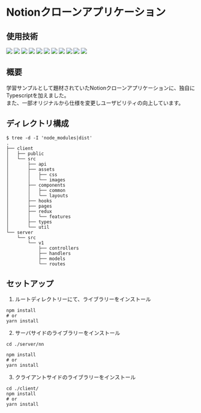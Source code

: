 # Notionクローンアプリケーション

## 使用技術

<img src="https://img.shields.io/badge/-React-61DAFB.svg?logo=react&style=plastic">
<img src="https://img.shields.io/badge/-Redux-764ABC.svg?logo=redux&style=plastic">
<img src="https://img.shields.io/badge/-Typescript-007ACC.svg?logo=typescript&style=plastic">
<img src="https://img.shields.io/badge/-Node.js-339933.svg?logo=node.js&style=plastic">
<img src="https://img.shields.io/badge/-Nodemon-76D04B.svg?logo=nodemon&style=plastic">
<img src="https://img.shields.io/badge/-Prettier-F7B93E.svg?logo=prettier&style=plastic">
<img src="https://img.shields.io/badge/-Axios-5a2ae4.svg?logo=Axios&style=plastic">
<img src="https://img.shields.io/badge/-Express-010409.svg?logo=Express&style=plastic">
<img src="https://img.shields.io/badge/-Day.js-ff5e4c.svg?logo=Day.js&style=plastic">
<img src="https://img.shields.io/badge/-MONGOOSE-880001.svg?logo=MONGOOSE&style=plastic">
<img src="https://img.shields.io/badge/-MUI-007fff.svg?logo=MUI&style=plastic">

## 概要

学習サンプルとして題材されていたNotionクローンアプリケーションに、独自にTypescriptを加えました。  
また、一部オリジナルから仕様を変更しユーザビリティの向上しています。  

## ディレクトリ構成

```shell
$ tree -d -I 'node_modules|dist'
.
├── client
│   ├── public
│   └── src
│       ├── api
│       ├── assets
│       │   ├── css
│       │   └── images
│       ├── components
│       │   ├── common
│       │   └── layouts
│       ├── hooks
│       ├── pages
│       ├── redux
│       │   └── features
│       ├── types
│       └── util
└── server
    └── src
        └── v1
            ├── controllers
            ├── handlers
            ├── models
            └── routes
```

## セットアップ

1. ルートディレクトリーにて、ライブラリーをインストール

```shell
npm install
# or
yarn install
```

2. サーバサイドのライブラリーをインストール

```shell
cd ./server/nn

npm install
# or
yarn install
```

3. クライアントサイドのライブラリーをインストール

```shell
cd ./client/
npm install
# or
yarn install
```